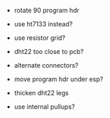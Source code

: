 * rotate 90 program hdr
* use ht7133 instead?
* use resistor grid?
* dht22 too close to pcb?
* alternate connectors?
* move program hdr under esp?
* thicken dht22 legs

* use internal pullups?
